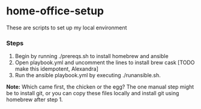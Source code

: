 # home-office-setup
These are scripts to set up my local environment

### Steps
1. Begin by running ./prereqs.sh to install homebrew and ansible
2. Open playbook.yml and uncomment the lines to install brew cask [TODO make this idempotent, Alexandra]
3. Run the ansible playbook.yml by executing ./runansible.sh. 

**Note:** Which came first, the chicken or the egg? The one manual step might be to install git, or you can copy these files locally and install git using homebrew after step 1.




